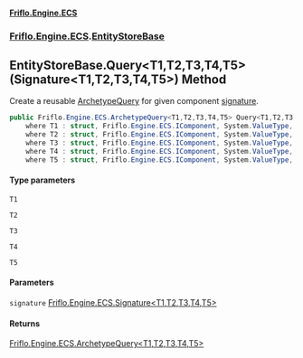 #### [Friflo.Engine.ECS](index.md 'index')
### [Friflo.Engine.ECS](Friflo.Engine.ECS.md 'Friflo.Engine.ECS').[EntityStoreBase](EntityStoreBase.md 'Friflo.Engine.ECS.EntityStoreBase')

## EntityStoreBase.Query<T1,T2,T3,T4,T5>(Signature<T1,T2,T3,T4,T5>) Method

Create a reusable [ArchetypeQuery](ArchetypeQuery.md 'Friflo.Engine.ECS.ArchetypeQuery') for given component [signature](EntityStoreBase.Query_T1,T2,T3,T4,T5_(Signature_T1,T2,T3,T4,T5_).md#Friflo.Engine.ECS.EntityStoreBase.Query_T1,T2,T3,T4,T5_(Friflo.Engine.ECS.Signature_T1,T2,T3,T4,T5_).signature 'Friflo.Engine.ECS.EntityStoreBase.Query<T1,T2,T3,T4,T5>(Friflo.Engine.ECS.Signature<T1,T2,T3,T4,T5>).signature').

```csharp
public Friflo.Engine.ECS.ArchetypeQuery<T1,T2,T3,T4,T5> Query<T1,T2,T3,T4,T5>(Friflo.Engine.ECS.Signature<T1,T2,T3,T4,T5> signature)
    where T1 : struct, Friflo.Engine.ECS.IComponent, System.ValueType, System.ValueType
    where T2 : struct, Friflo.Engine.ECS.IComponent, System.ValueType, System.ValueType
    where T3 : struct, Friflo.Engine.ECS.IComponent, System.ValueType, System.ValueType
    where T4 : struct, Friflo.Engine.ECS.IComponent, System.ValueType, System.ValueType
    where T5 : struct, Friflo.Engine.ECS.IComponent, System.ValueType, System.ValueType;
```
#### Type parameters

<a name='Friflo.Engine.ECS.EntityStoreBase.Query_T1,T2,T3,T4,T5_(Friflo.Engine.ECS.Signature_T1,T2,T3,T4,T5_).T1'></a>

`T1`

<a name='Friflo.Engine.ECS.EntityStoreBase.Query_T1,T2,T3,T4,T5_(Friflo.Engine.ECS.Signature_T1,T2,T3,T4,T5_).T2'></a>

`T2`

<a name='Friflo.Engine.ECS.EntityStoreBase.Query_T1,T2,T3,T4,T5_(Friflo.Engine.ECS.Signature_T1,T2,T3,T4,T5_).T3'></a>

`T3`

<a name='Friflo.Engine.ECS.EntityStoreBase.Query_T1,T2,T3,T4,T5_(Friflo.Engine.ECS.Signature_T1,T2,T3,T4,T5_).T4'></a>

`T4`

<a name='Friflo.Engine.ECS.EntityStoreBase.Query_T1,T2,T3,T4,T5_(Friflo.Engine.ECS.Signature_T1,T2,T3,T4,T5_).T5'></a>

`T5`
#### Parameters

<a name='Friflo.Engine.ECS.EntityStoreBase.Query_T1,T2,T3,T4,T5_(Friflo.Engine.ECS.Signature_T1,T2,T3,T4,T5_).signature'></a>

`signature` [Friflo.Engine.ECS.Signature&lt;](Signature_T1,T2,T3,T4,T5_.md 'Friflo.Engine.ECS.Signature<T1,T2,T3,T4,T5>')[T1](EntityStoreBase.Query_T1,T2,T3,T4,T5_(Signature_T1,T2,T3,T4,T5_).md#Friflo.Engine.ECS.EntityStoreBase.Query_T1,T2,T3,T4,T5_(Friflo.Engine.ECS.Signature_T1,T2,T3,T4,T5_).T1 'Friflo.Engine.ECS.EntityStoreBase.Query<T1,T2,T3,T4,T5>(Friflo.Engine.ECS.Signature<T1,T2,T3,T4,T5>).T1')[,](Signature_T1,T2,T3,T4,T5_.md 'Friflo.Engine.ECS.Signature<T1,T2,T3,T4,T5>')[T2](EntityStoreBase.Query_T1,T2,T3,T4,T5_(Signature_T1,T2,T3,T4,T5_).md#Friflo.Engine.ECS.EntityStoreBase.Query_T1,T2,T3,T4,T5_(Friflo.Engine.ECS.Signature_T1,T2,T3,T4,T5_).T2 'Friflo.Engine.ECS.EntityStoreBase.Query<T1,T2,T3,T4,T5>(Friflo.Engine.ECS.Signature<T1,T2,T3,T4,T5>).T2')[,](Signature_T1,T2,T3,T4,T5_.md 'Friflo.Engine.ECS.Signature<T1,T2,T3,T4,T5>')[T3](EntityStoreBase.Query_T1,T2,T3,T4,T5_(Signature_T1,T2,T3,T4,T5_).md#Friflo.Engine.ECS.EntityStoreBase.Query_T1,T2,T3,T4,T5_(Friflo.Engine.ECS.Signature_T1,T2,T3,T4,T5_).T3 'Friflo.Engine.ECS.EntityStoreBase.Query<T1,T2,T3,T4,T5>(Friflo.Engine.ECS.Signature<T1,T2,T3,T4,T5>).T3')[,](Signature_T1,T2,T3,T4,T5_.md 'Friflo.Engine.ECS.Signature<T1,T2,T3,T4,T5>')[T4](EntityStoreBase.Query_T1,T2,T3,T4,T5_(Signature_T1,T2,T3,T4,T5_).md#Friflo.Engine.ECS.EntityStoreBase.Query_T1,T2,T3,T4,T5_(Friflo.Engine.ECS.Signature_T1,T2,T3,T4,T5_).T4 'Friflo.Engine.ECS.EntityStoreBase.Query<T1,T2,T3,T4,T5>(Friflo.Engine.ECS.Signature<T1,T2,T3,T4,T5>).T4')[,](Signature_T1,T2,T3,T4,T5_.md 'Friflo.Engine.ECS.Signature<T1,T2,T3,T4,T5>')[T5](EntityStoreBase.Query_T1,T2,T3,T4,T5_(Signature_T1,T2,T3,T4,T5_).md#Friflo.Engine.ECS.EntityStoreBase.Query_T1,T2,T3,T4,T5_(Friflo.Engine.ECS.Signature_T1,T2,T3,T4,T5_).T5 'Friflo.Engine.ECS.EntityStoreBase.Query<T1,T2,T3,T4,T5>(Friflo.Engine.ECS.Signature<T1,T2,T3,T4,T5>).T5')[&gt;](Signature_T1,T2,T3,T4,T5_.md 'Friflo.Engine.ECS.Signature<T1,T2,T3,T4,T5>')

#### Returns
[Friflo.Engine.ECS.ArchetypeQuery&lt;](ArchetypeQuery_T1,T2,T3,T4,T5_.md 'Friflo.Engine.ECS.ArchetypeQuery<T1,T2,T3,T4,T5>')[T1](EntityStoreBase.Query_T1,T2,T3,T4,T5_(Signature_T1,T2,T3,T4,T5_).md#Friflo.Engine.ECS.EntityStoreBase.Query_T1,T2,T3,T4,T5_(Friflo.Engine.ECS.Signature_T1,T2,T3,T4,T5_).T1 'Friflo.Engine.ECS.EntityStoreBase.Query<T1,T2,T3,T4,T5>(Friflo.Engine.ECS.Signature<T1,T2,T3,T4,T5>).T1')[,](ArchetypeQuery_T1,T2,T3,T4,T5_.md 'Friflo.Engine.ECS.ArchetypeQuery<T1,T2,T3,T4,T5>')[T2](EntityStoreBase.Query_T1,T2,T3,T4,T5_(Signature_T1,T2,T3,T4,T5_).md#Friflo.Engine.ECS.EntityStoreBase.Query_T1,T2,T3,T4,T5_(Friflo.Engine.ECS.Signature_T1,T2,T3,T4,T5_).T2 'Friflo.Engine.ECS.EntityStoreBase.Query<T1,T2,T3,T4,T5>(Friflo.Engine.ECS.Signature<T1,T2,T3,T4,T5>).T2')[,](ArchetypeQuery_T1,T2,T3,T4,T5_.md 'Friflo.Engine.ECS.ArchetypeQuery<T1,T2,T3,T4,T5>')[T3](EntityStoreBase.Query_T1,T2,T3,T4,T5_(Signature_T1,T2,T3,T4,T5_).md#Friflo.Engine.ECS.EntityStoreBase.Query_T1,T2,T3,T4,T5_(Friflo.Engine.ECS.Signature_T1,T2,T3,T4,T5_).T3 'Friflo.Engine.ECS.EntityStoreBase.Query<T1,T2,T3,T4,T5>(Friflo.Engine.ECS.Signature<T1,T2,T3,T4,T5>).T3')[,](ArchetypeQuery_T1,T2,T3,T4,T5_.md 'Friflo.Engine.ECS.ArchetypeQuery<T1,T2,T3,T4,T5>')[T4](EntityStoreBase.Query_T1,T2,T3,T4,T5_(Signature_T1,T2,T3,T4,T5_).md#Friflo.Engine.ECS.EntityStoreBase.Query_T1,T2,T3,T4,T5_(Friflo.Engine.ECS.Signature_T1,T2,T3,T4,T5_).T4 'Friflo.Engine.ECS.EntityStoreBase.Query<T1,T2,T3,T4,T5>(Friflo.Engine.ECS.Signature<T1,T2,T3,T4,T5>).T4')[,](ArchetypeQuery_T1,T2,T3,T4,T5_.md 'Friflo.Engine.ECS.ArchetypeQuery<T1,T2,T3,T4,T5>')[T5](EntityStoreBase.Query_T1,T2,T3,T4,T5_(Signature_T1,T2,T3,T4,T5_).md#Friflo.Engine.ECS.EntityStoreBase.Query_T1,T2,T3,T4,T5_(Friflo.Engine.ECS.Signature_T1,T2,T3,T4,T5_).T5 'Friflo.Engine.ECS.EntityStoreBase.Query<T1,T2,T3,T4,T5>(Friflo.Engine.ECS.Signature<T1,T2,T3,T4,T5>).T5')[&gt;](ArchetypeQuery_T1,T2,T3,T4,T5_.md 'Friflo.Engine.ECS.ArchetypeQuery<T1,T2,T3,T4,T5>')